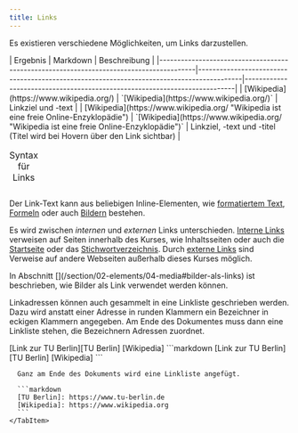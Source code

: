 ```yaml
---
title: Links
---
```


Es existieren verschiedene Möglichkeiten, um Links darzustellen.

<Table>
  <Caption>Syntax für Links</Caption>
  | Ergebnis                                                                               | Markdown                                                                                 | Beschreibung                                                              |
  |----------------------------------------------------------------------------------------|------------------------------------------------------------------------------------------|---------------------------------------------------------------------------|
  | [Wikipedia](https://www.wikipedia.org/)                                                | `[Wikipedia](https://www.wikipedia.org/)`                                                | Linkziel und -text                                                        |
  | [Wikipedia](https://www.wikipedia.org/ "Wikipedia ist eine freie Online-Enzyklopädie") | `[Wikipedia](https://www.wikipedia.org/ "Wikipedia ist eine freie Online-Enzyklopädie")` | Linkziel, -text und -titel (Titel wird bei Hovern über den Link sichtbar) |
</Table>

Der Link-Text kann aus beliebigen Inline-Elementen, wie [formatiertem
Text](app:section|02-elements/01-basics#formatting),
[Formeln](app:section|02-elements/03-formulas) oder auch
[Bildern](app:section|02-elements/04-media) bestehen.

Es wird zwischen *internen* und *externen* Links unterschieden. [Interne
Links](app:section|02-elements/02-links/01-internal) verweisen auf Seiten
innerhalb des Kurses, wie Inhaltsseiten oder auch die [Startseite](app:home) oder
das [Stichwortverzeichnis](app:glossary). Durch [externe
Links](app:section|02-elements/02-links/02-external) sind Verweise auf andere
Webseiten außerhalb dieses Kurses möglich.

<Info>
  In Abschnitt [](/section/02-elements/04-media#bilder-als-links)
  ist beschrieben, wie Bilder als Link verwendet werden können.
</Info>

Linkadressen können auch gesammelt in eine Linkliste geschrieben werden.
Dazu wird anstatt einer Adresse in runden Klammern ein Bezeichner in eckigen
Klammern angegeben. Am Ende des Dokumentes muss dann eine Linkliste
stehen, die Bezeichnern Adressen zuordnet.

<Example>
  <Tabs>
    <TabItem label="Ergebnis">
      [Link zur TU Berlin][TU Berlin]  
      [Wikipedia]
    </TabItem>
    <TabItem label="Markdown">
      ```markdown
      [Link zur TU Berlin][TU Berlin]  
      [Wikipedia]
      ```

      Ganz am Ende des Dokuments wird eine Linkliste angefügt.

      ```markdown
      [TU Berlin]: https://www.tu-berlin.de
      [Wikipedia]: https://www.wikipedia.org
      ```
    </TabItem>
  </Tabs>
</Example>

[TU Berlin]: https://www.tu-berlin.de
[Wikipedia]: https://www.wikipedia.org
